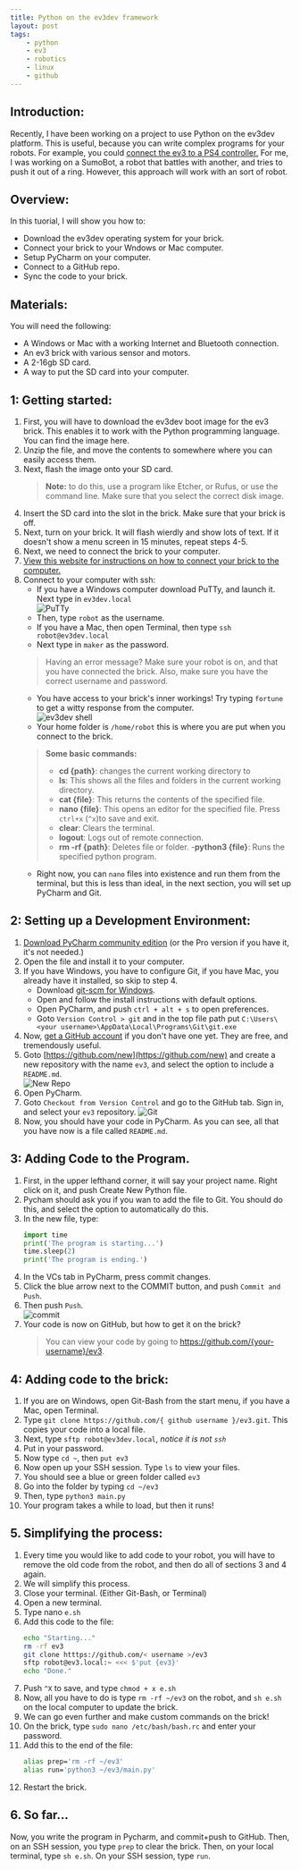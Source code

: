 ```yaml
---
title: Python on the ev3dev framework
layout: post
tags:
	- python
	- ev3
	- robotics
	- linux
	- github
---
```

## Introduction:
Recently, I have been working on a project to use Python on the ev3dev platform. This is useful, because you can write complex programs for your robots. For example, you could [connect the ev3 to a PS4 controller.](https://by-the-w3i.github.io/2018/01/03/EV3-PS4-controller/) For me, I was working on a SumoBot, a robot that battles with another, and tries to push it out of a ring. However, this approach will work with an sort of robot.

## Overview:
In this tuorial, I will show you how to:
- Download the ev3dev operating system for your brick.
- Connect your brick to your Wndows or Mac computer.
- Setup PyCharm on your computer.
- Connect to a GitHub repo.
- Sync the code to your brick.

## Materials:
You will need the following:
- A Windows or Mac with a working Internet and Bluetooth connection.
- An ev3 brick with various sensor and motors.
- A 2-16gb SD card.
- A way to put the SD card into your computer.

## 1: Getting started:
1. First, you will have to download the ev3dev boot image for the ev3 brick. This enables it to work with the Python programming language. You can find the image here.
2. Unzip the file, and move the contents to somewhere where you can easily access them.
3. Next, flash the image onto your SD card.
	> **Note:** to do this, use a program like Etcher, or Rufus, or use the command line. Make sure that you select the correct disk image.
4. Insert the SD card into the slot in the brick. Make sure that your brick is off.
5. Next, turn on your brick. It will flash wierdly and show lots of text. If it doesn't show a menu screen in 15 minutes, repeat steps 4-5.
6. Next, we need to connect the brick to your computer.
7. [View this website for instructions on how to connect your brick to the computer.](https://www.ev3dev.org/docs/tutorials/connecting-to-the-internet-via-bluetooth/)
8. Connect to your computer with ssh:
	- If you have a Windows computer download PuTTy, and launch it. Next type in `ev3dev.local`<br>![PuTTy](/static/assets/img/putty.png)
	- Then, type `robot` as the username.
	- If you have a Mac, then open Terminal, then type `ssh robot@ev3dev.local`
	- Next type in `maker` as the password.
	> Having an error message? Make sure your robot is on, and that you have connected the brick. Also, make sure you have the correct username and password.
	- You have access to your brick's inner workings! Try typing `fortune` to get a witty response from the computer.<br>![ev3dev shell](https://www.ev3dev.org/images/windows/10/putty-robot-at-ev3dev.png)
	- Your home folder is `/home/robot` this is where you are put when you connect to the brick.
	> **Some basic commands:**
	>- **cd {path}**: changes the current working directory to 
	>- **ls**: This shows all the files and folders in the current working directory.
	>- **cat {file}**: This returns the contents of the specified file.
	>- **nano {file}**: This opens an editor for the specified file. Press `ctrl+x` (`^x`)to save and exit.
	>- **clear**: Clears the terminal.
	>- **logout**: Logs out of remote connection.
	>- **rm -rf {path}**: Deletes file or folder.
	>-**python3 {file}**: Runs the specified python program.
	- Right now, you can `nano` files into existence and run them from the terminal, but this is less than ideal, in the next section, you will set up PyCharm and Git.

## 2: Setting up a Development Environment:
1. [Download PyCharm community edition](https://www.jetbrains.com/pycharm/download/) (or the Pro version if you have it, it's not needed.)
2. Open the file and install it to your computer.
3. If you have Windows, you have to configure Git, if you have Mac, you already have it installed, so skip to step 4.
	- Download [git-scm for Windows](https://git-scm.com/download/win).
	- Open and follow the install instructions with default options.
	- Open PyCharm, and push `ctrl + alt + s` to open preferences.
	- Goto `Version Control > git` and in the top file path put `C:\Users\<your username>\AppData\Local\Programs\Git\git.exe`
4. Now, [get a GitHub account](https://github.com/signup) if you don't have one yet. They are free, and tremendously useful.
5. Goto [https://github.com/new](https://github.com/new) and create a new repository with the name `ev3`, and select the option to include a `README.md`.<br>![New Repo](https://raw.githubusercontent.com/cole-wilson/cole-wilson.github.io/master/static/assets/img/ghnew.png)
6. Open PyCharm.
7. Goto `Checkout from Version Control` and go to the GitHub tab. Sign in, and select your `ev3` repository. ![Git](http://www2.lawrence.edu/fast/GREGGJ/CMSC210/intro/installing1.png)
8. Now, you should have your code in PyCharm. As you can see, all that you have now is a file called `README.md`.

## 3: Adding Code to the Program.
1. First, in the upper lefthand corner, it will say your project name. Right click on it, and push Create New Python file.
2. Pycham should ask you if you wan to add the file to Git. You should do this, and select the option to automatically do this.
3. In the new file, type:
	 ```python
	 import time
	 print('The program is starting...')
	 time.sleep(2)
	 print('The program is ending.')
	 ```
4. In the VCs tab in PyCharm, press commit changes.
5. Click the blue arrow next to the COMMIT button, and push `Commit and Push`.
6. Then push `Push`.<br>![commit](https://raw.githubusercontent.com/wiki/WheatonCS/Lexos/Developer-Guide/git-pycharm/commit-push-button.PNG)
7. Your code is now on GitHub, but how to get it on the brick?
	 > You can view your code by going to https://github.com/{your-username}/ev3.

## 4: Adding code to the brick:
1. If you are on Windows, open Git-Bash from the start menu, if you have a Mac, open Terminal.
2. Type `git clone https://github.com/{ github username }/ev3.git`. This copies your code into a local file.
3. Next, type `sftp robot@ev3dev.local`, *notice it is not `ssh`* 
4. Put in your password.
5. Now type `cd ~`, then `put ev3`
6. Now open up your SSH session. Type `ls` to view your files.
7. You should see a blue or green folder called `ev3`
8. Go into the folder by typing `cd ~/ev3`
9. Then, type `python3 main.py`
10. Your program takes a while to load, but then it runs! 

## 5. Simplifying the process:
1. Every time you would like to add code to your robot, you will have to remove the old code from the robot, and then do all of sections 3 and 4 again.
2. We will simplify this process.
3. Close your terminal. (Either Git-Bash, or Terminal)
4. Open a new terminal.
5. Type nano `e.sh`
6. Add this code to the file:
	```bash
	echo "Starting..."
	rm -rf ev3
	git clone htttps://github.com/< username >/ev3
	sftp robot@ev3.local:~ <<< $'put {ev3}'
	echo "Done."
	```
7. Push `^X` to save, and type `chmod + x e.sh`
8. Now, all you have to do is type `rm -rf ~/ev3` on the robot, and `sh e.sh` on the local computer to update the brick.
9. We can go even further and make custom commands on the brick!
10. On the brick,  type `sudo nano /etc/bash/bash.rc` and enter your password.
11. Add this to the end of the file:
	```bash
	alias prep='rm -rf ~/ev3'
	alias run='python3 ~/ev3/main.py'
	```
12. Restart the brick.

## 6. So far...
 Now, you write the program in Pycharm, and commit+push to GitHub. 
 Then, on an SSH session, you type `prep` to clear the brick.
 Then, on your local terminal, type `sh e.sh`. 
 On your SSH session, type `run`.
